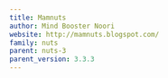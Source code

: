 ```yaml
---
title: Mamnuts
author: Mind Booster Noori
website: http://mamnuts.blogspot.com/
family: nuts
parent: nuts-3
parent_version: 3.3.3
---
```

